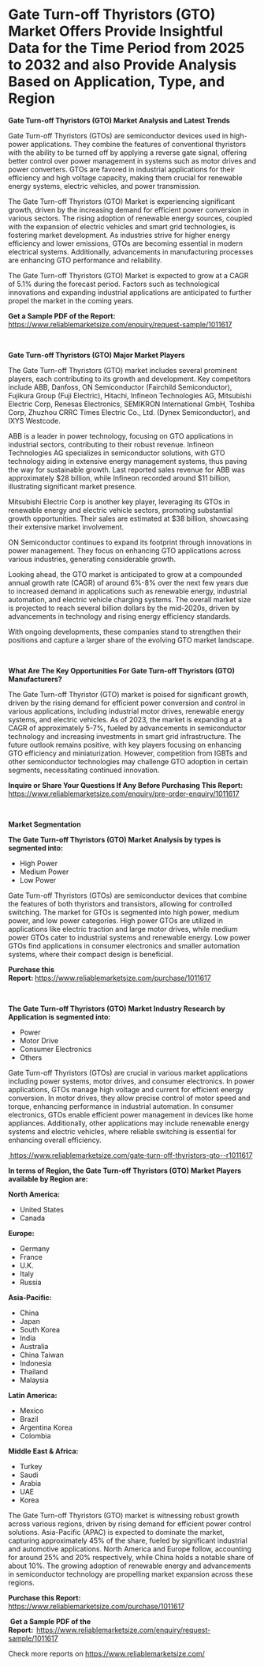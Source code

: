 <p><h1>Gate Turn-off Thyristors (GTO) Market Offers Provide Insightful Data for the Time Period from 2025 to 2032 and also Provide Analysis Based on Application, Type, and Region</h1></p><p><strong>Gate Turn-off Thyristors (GTO) Market Analysis and Latest Trends</strong></p>
<p><p>Gate Turn-off Thyristors (GTOs) are semiconductor devices used in high-power applications. They combine the features of conventional thyristors with the ability to be turned off by applying a reverse gate signal, offering better control over power management in systems such as motor drives and power converters. GTOs are favored in industrial applications for their efficiency and high voltage capacity, making them crucial for renewable energy systems, electric vehicles, and power transmission.</p><p>The Gate Turn-off Thyristors (GTO) Market is experiencing significant growth, driven by the increasing demand for efficient power conversion in various sectors. The rising adoption of renewable energy sources, coupled with the expansion of electric vehicles and smart grid technologies, is fostering market development. As industries strive for higher energy efficiency and lower emissions, GTOs are becoming essential in modern electrical systems. Additionally, advancements in manufacturing processes are enhancing GTO performance and reliability.</p><p>The Gate Turn-off Thyristors (GTO) Market is expected to grow at a CAGR of 5.1% during the forecast period. Factors such as technological innovations and expanding industrial applications are anticipated to further propel the market in the coming years.</p></p>
<p><strong>Get a Sample PDF of the Report:&nbsp;</strong> <a href="https://www.reliablemarketsize.com/enquiry/request-sample/1011617?utm_campaign=2625&utm_medium=2&utm_source=Github&utm_content=ia&utm_term=07042025&utm_id=gate-turn-off-thyristors-gto">https://www.reliablemarketsize.com/enquiry/request-sample/1011617</a></p>
<p>&nbsp;</p>
<p><strong>Gate Turn-off Thyristors (GTO) Major Market Players</strong></p>
<p><p>The Gate Turn-off Thyristors (GTO) market includes several prominent players, each contributing to its growth and development. Key competitors include ABB, Danfoss, ON Semiconductor (Fairchild Semiconductor), Fujikura Group (Fuji Electric), Hitachi, Infineon Technologies AG, Mitsubishi Electric Corp, Renesas Electronics, SEMIKRON International GmbH, Toshiba Corp, Zhuzhou CRRC Times Electric Co., Ltd. (Dynex Semiconductor), and IXYS Westcode.</p><p>ABB is a leader in power technology, focusing on GTO applications in industrial sectors, contributing to their robust revenue. Infineon Technologies AG specializes in semiconductor solutions, with GTO technology aiding in extensive energy management systems, thus paving the way for sustainable growth. Last reported sales revenue for ABB was approximately $28 billion, while Infineon recorded around $11 billion, illustrating significant market presence.</p><p>Mitsubishi Electric Corp is another key player, leveraging its GTOs in renewable energy and electric vehicle sectors, promoting substantial growth opportunities. Their sales are estimated at $38 billion, showcasing their extensive market involvement. </p><p>ON Semiconductor continues to expand its footprint through innovations in power management. They focus on enhancing GTO applications across various industries, generating considerable growth.</p><p>Looking ahead, the GTO market is anticipated to grow at a compounded annual growth rate (CAGR) of around 6%-8% over the next few years due to increased demand in applications such as renewable energy, industrial automation, and electric vehicle charging systems. The overall market size is projected to reach several billion dollars by the mid-2020s, driven by advancements in technology and rising energy efficiency standards.</p><p>With ongoing developments, these companies stand to strengthen their positions and capture a larger share of the evolving GTO market landscape.</p></p>
<p>&nbsp;</p>
<p><strong>What Are The Key Opportunities For Gate Turn-off Thyristors (GTO) Manufacturers?</strong></p>
<p><p>The Gate Turn-off Thyristor (GTO) market is poised for significant growth, driven by the rising demand for efficient power conversion and control in various applications, including industrial motor drives, renewable energy systems, and electric vehicles. As of 2023, the market is expanding at a CAGR of approximately 5-7%, fueled by advancements in semiconductor technology and increasing investments in smart grid infrastructure. The future outlook remains positive, with key players focusing on enhancing GTO efficiency and miniaturization. However, competition from IGBTs and other semiconductor technologies may challenge GTO adoption in certain segments, necessitating continued innovation.</p></p>
<p><strong>Inquire or Share Your Questions If Any Before Purchasing This Report:</strong> <a href="https://www.reliablemarketsize.com/enquiry/pre-order-enquiry/1011617?utm_campaign=2625&utm_medium=2&utm_source=Github&utm_content=ia&utm_term=07042025&utm_id=gate-turn-off-thyristors-gto">https://www.reliablemarketsize.com/enquiry/pre-order-enquiry/1011617</a></p>
<p>&nbsp;</p>
<p><strong>Market Segmentation</strong></p>
<p><strong>The Gate Turn-off Thyristors (GTO) Market Analysis by types is segmented into:</strong></p>
<p><ul><li>High Power</li><li>Medium Power</li><li>Low Power</li></ul></p>
<p><p>Gate Turn-off Thyristors (GTOs) are semiconductor devices that combine the features of both thyristors and transistors, allowing for controlled switching. The market for GTOs is segmented into high power, medium power, and low power categories. High power GTOs are utilized in applications like electric traction and large motor drives, while medium power GTOs cater to industrial systems and renewable energy. Low power GTOs find applications in consumer electronics and smaller automation systems, where their compact design is beneficial.</p></p>
<p><strong>Purchase this Report:&nbsp;</strong><a href="https://www.reliablemarketsize.com/purchase/1011617?utm_campaign=2625&utm_medium=2&utm_source=Github&utm_content=ia&utm_term=07042025&utm_id=gate-turn-off-thyristors-gto">https://www.reliablemarketsize.com/purchase/1011617</a></p>
<p>&nbsp;</p>
<p><strong>The Gate Turn-off Thyristors (GTO) Market Industry Research by Application is segmented into:</strong></p>
<p><ul><li>Power</li><li>Motor Drive</li><li>Consumer Electronics</li><li>Others</li></ul></p>
<p><p>Gate Turn-off Thyristors (GTOs) are crucial in various market applications including power systems, motor drives, and consumer electronics. In power applications, GTOs manage high voltage and current for efficient energy conversion. In motor drives, they allow precise control of motor speed and torque, enhancing performance in industrial automation. In consumer electronics, GTOs enable efficient power management in devices like home appliances. Additionally, other applications may include renewable energy systems and electric vehicles, where reliable switching is essential for enhancing overall efficiency.</p></p>
<p><a href="https://www.reliablemarketsize.com/gate-turn-off-thyristors-gto--r1011617?utm_campaign=2625&utm_medium=2&utm_source=Github&utm_content=ia&utm_term=07042025&utm_id=gate-turn-off-thyristors-gto">&nbsp;https://www.reliablemarketsize.com/gate-turn-off-thyristors-gto--r1011617</a></p>
<p><strong>In terms of Region, the Gate Turn-off Thyristors (GTO) Market Players available by Region are:</strong></p>
<p>
    <p> <strong> North America: </strong>
        <ul>
            <li>United States</li>
            <li>Canada</li>
        </ul>
        </p> 
    <p> <strong> Europe: </strong>
        <ul>
            <li>Germany</li>
            <li>France</li>
            <li>U.K.</li>
            <li>Italy</li>
            <li>Russia</li>
        </ul>
        </p> 
    <p> <strong> Asia-Pacific: </strong>
        <ul>
            <li>China</li>
            <li>Japan</li>
            <li>South Korea</li>
            <li>India</li>
            <li>Australia</li>
            <li>China Taiwan</li>
            <li>Indonesia</li>
            <li>Thailand</li>
            <li>Malaysia</li>
        </ul>
        </p> 
    <p> <strong> Latin America: </strong>
        <ul>
            <li>Mexico</li>
            <li>Brazil</li>
            <li>Argentina Korea</li>
            <li>Colombia</li>
        </ul>
        </p> 
    <p> <strong> Middle East & Africa: </strong>
        <ul>
            <li>Turkey</li>
            <li>Saudi</li>
            <li>Arabia</li>
            <li>UAE</li>
            <li>Korea</li>
        </ul>
    </p>
    </p>
<p><p>The Gate Turn-off Thyristors (GTO) market is witnessing robust growth across various regions, driven by rising demand for efficient power control solutions. Asia-Pacific (APAC) is expected to dominate the market, capturing approximately 45% of the share, fueled by significant industrial and automotive applications. North America and Europe follow, accounting for around 25% and 20% respectively, while China holds a notable share of about 10%. The growing adoption of renewable energy and advancements in semiconductor technology are propelling market expansion across these regions.</p></p>
<p><strong>Purchase this Report: </strong><a href="https://www.reliablemarketsize.com/purchase/1011617?utm_campaign=2625&utm_medium=2&utm_source=Github&utm_content=ia&utm_term=07042025&utm_id=gate-turn-off-thyristors-gto">https://www.reliablemarketsize.com/purchase/1011617</a></p>
<p>&nbsp;<strong>Get a Sample PDF of the Report:&nbsp;&nbsp;</strong><a href="https://www.reliablemarketsize.com/enquiry/request-sample/1011617?utm_campaign=2625&utm_medium=2&utm_source=Github&utm_content=ia&utm_term=07042025&utm_id=gate-turn-off-thyristors-gto">https://www.reliablemarketsize.com/enquiry/request-sample/1011617</a></p>
<p><strong></strong></p>
<p>Check more reports on <a href="https://www.reliablemarketsize.com/?utm_campaign=2625&utm_medium=2&utm_source=Github&utm_content=ia&utm_term=07042025&utm_id=gate-turn-off-thyristors-gto">https://www.reliablemarketsize.com/</a></p>